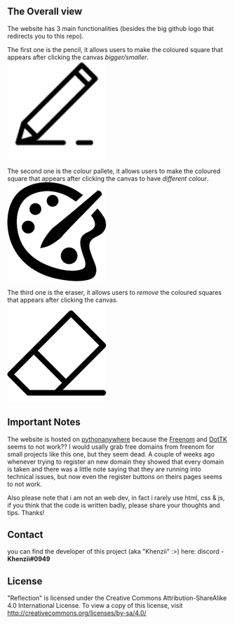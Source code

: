 ## The Overall view
The website has 3 main functionalities (besides the big github logo that redirects you to this repo).

The first one is the pencil, it allows users to make the coloured square that appears after clicking the canvas *bigger/smaller*.
<br>
<img title="A photo containing the pencil :)" alt="The pencil tool" src="static/textures/pen.png">

The second one is the colour pallete, it allows users to make the coloured square that appears after clicking the canvas to have *different colour*.
<br>
<img title="A photo containing the colour pallete :)" alt="The colour pallete tool" src="static/textures/set_colour.png">

The third one is the eraser, it allows users to *remove* the coloured squares that appears after clicking the canvas.
<br>
<img title="A photo containing the eraser :)" alt="The eraser tool" src="static/textures/eraser.png">

## Important Notes
The website is hosted on <a href="https://www.pythonanywhere.com">pythonanywhere</a> because the <a href="https://www.freenom.com">Freenom</a> and <a href="http://www.dot.tk">DotTK</a> seems to not work?? I would usally grab free domains from freenom for small projects like this one, but they seem dead. A couple of weeks ago whenever trying to register an new domain they showed that every domain is taken and there was a little note saying that they are running into technical issues, but now even the register buttons on theirs pages seems to not work.

Also please note that i am not an web dev, in fact i rarely use html, css & js, if you think that the code is written badly, please share your thoughts and tips. Thanks!

## Contact

you can find the developer of this project (aka "Khenzii" :>) here: discord - **Khenzii#0949**

## License

"Reflection" is licensed under the Creative Commons Attribution-ShareAlike 4.0 International License. To view a copy of this license, visit http://creativecommons.org/licenses/by-sa/4.0/
